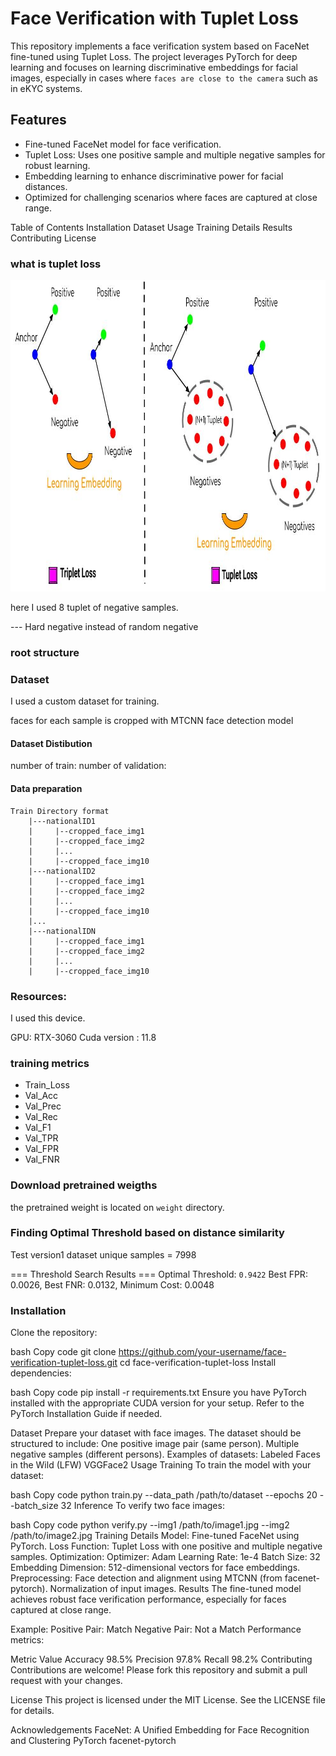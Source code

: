 # Face Verification with Tuplet Loss

This repository implements a face verification system based on FaceNet fine-tuned using Tuplet Loss. 
The project leverages PyTorch for deep learning and focuses on learning discriminative embeddings for facial images, especially in cases where `faces are close to the camera` such as in eKYC systems.

## Features
- Fine-tuned FaceNet model for face verification.
- Tuplet Loss: Uses one positive sample and multiple negative samples for robust learning.
- Embedding learning to enhance discriminative power for facial distances.
- Optimized for challenging scenarios where faces are captured at close range.

Table of Contents
Installation
Dataset
Usage
Training Details
Results
Contributing
License

### what is tuplet loss

<img src="docs/images/tuplet_loss.jpg" alt="Triplet_loss Versue Tuplet_loss" height="498"/>

here I used 8 tuplet of negative samples.

--- Hard negative instead of random negative

### root structure


### Dataset
I used a custom dataset for training.

faces for each sample is cropped with MTCNN face detection model

#### Dataset Distibution
number of train: 
number of validation: 

#### Data preparation
```
Train Directory format
    |---nationalID1
    |     |--cropped_face_img1
    |     |--cropped_face_img2
    |     |...
    |     |--cropped_face_img10
    |---nationalID2
    |     |--cropped_face_img1
    |     |--cropped_face_img2
    |     |...
    |     |--cropped_face_img10
    |...
    |---nationalIDN
    |     |--cropped_face_img1
    |     |--cropped_face_img2
    |     |...
    |     |--cropped_face_img10
```



### Resources:
I used this device.

GPU: RTX-3060
Cuda version : 11.8


### training metrics
- Train_Loss
- Val_Acc
- Val_Prec
- Val_Rec
- Val_F1
- Val_TPR
- Val_FPR
- Val_FNR

### Download pretrained weigths
the pretrained weight is located on `weight` directory.

### Finding Optimal Threshold based on distance similarity
Test version1 dataset unique samples = 7998

=== Threshold Search Results ===
Optimal Threshold: `0.9422`
Best FPR: 0.0026, Best FNR: 0.0132, Minimum Cost: 0.0048


### Installation
Clone the repository:

bash
Copy code
git clone https://github.com/your-username/face-verification-tuplet-loss.git
cd face-verification-tuplet-loss
Install dependencies:

bash
Copy code
pip install -r requirements.txt
Ensure you have PyTorch installed with the appropriate CUDA version for your setup. Refer to the PyTorch Installation Guide if needed.

Dataset
Prepare your dataset with face images. The dataset should be structured to include:
One positive image pair (same person).
Multiple negative samples (different persons).
Examples of datasets:
Labeled Faces in the Wild (LFW)
VGGFace2
Usage
Training
To train the model with your dataset:

bash
Copy code
python train.py --data_path /path/to/dataset --epochs 20 --batch_size 32
Inference
To verify two face images:

bash
Copy code
python verify.py --img1 /path/to/image1.jpg --img2 /path/to/image2.jpg
Training Details
Model: Fine-tuned FaceNet using PyTorch.
Loss Function: Tuplet Loss with one positive and multiple negative samples.
Optimization:
Optimizer: Adam
Learning Rate: 1e-4
Batch Size: 32
Embedding Dimension: 512-dimensional vectors for face embeddings.
Preprocessing:
Face detection and alignment using MTCNN (from facenet-pytorch).
Normalization of input images.
Results
The fine-tuned model achieves robust face verification performance, especially for faces captured at close range.

Example:
Positive Pair: Match
Negative Pair: Not a Match
Performance metrics:

Metric	Value
Accuracy	98.5%
Precision	97.8%
Recall	98.2%
Contributing
Contributions are welcome! Please fork this repository and submit a pull request with your changes.

License
This project is licensed under the MIT License. See the LICENSE file for details.

Acknowledgements
FaceNet: A Unified Embedding for Face Recognition and Clustering
PyTorch
facenet-pytorch